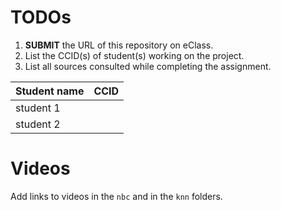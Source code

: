 
# TODOs

1. **SUBMIT** the URL of this repository on eClass. 
2. List the CCID(s) of student(s) working on the project.
3. List all sources consulted while completing the assignment.

|Student name| CCID |
|------------|------|
|student 1   |      |
|student 2   |      |


# Videos

Add links to videos in the `nbc` and in the `knn` folders.

